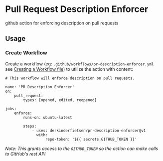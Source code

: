 # Pull Request Description Enforcer

github action for enforcing description on pull requests

## Usage

### Create Workflow

Create a workflow (eg: `.github/workflows/pr-description-enforcer.yml` see [Creating a Workflow file](https://help.github.com/en/articles/configuring-a-workflow#creating-a-workflow-file)) to utilize the action with content:

```
# This workflow will enforce description on pull requests.

name: 'PR Description Enforcer'
on:
    pull_request:
        types: [opened, edited, reopened]

jobs:
    enforce:
        runs-on: ubuntu-latest

        steps:
            - uses: derkinderfietsen/pr-description-enforcer@v1
              with:
                  repo-token: '${{ secrets.GITHUB_TOKEN }}'

```

_Note: This grants access to the `GITHUB_TOKEN` so the action can make calls to GitHub's rest API_